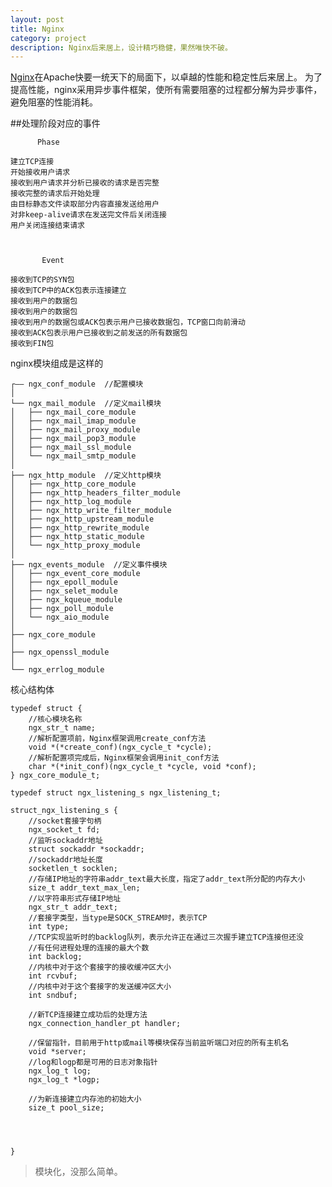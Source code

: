 ```yaml
---
layout: post
title: Nginx
category: project
description: Nginx后来居上，设计精巧稳健，果然唯快不破。
---
```


[Nginx][Nginx]在Apache快要一统天下的局面下，以卓越的性能和稳定性后来居上。
为了提高性能，nginx采用异步事件框架，使所有需要阻塞的过程都分解为异步事件，避免阻塞的性能消耗。

##处理阶段对应的事件

          Phase                               

    建立TCP连接                               
    开始接收用户请求                          
    接收到用户请求并分析已接收的请求是否完整  
    接收完整的请求后开始处理                  
	由目标静态文件读取部分内容直接发送给用户  
	对非keep-alive请求在发送完文件后关闭连接  
	用户关闭连接结束请求   



	       Event
	
	接收到TCP的SYN包     
	接收到TCP中的ACK包表示连接建立
	接收到用户的数据包
	接收到用户的数据包
	接收到用户的数据包或ACK包表示用户已接收数据包，TCP窗口向前滑动
	接收到ACK包表示用户已接收到之前发送的所有数据包
	接收到FIN包
	
	


nginx模块组成是这样的


    ┌—— ngx_conf_module  //配置模块
    │ 
    └── ngx_mail_module  //定义mail模块
    │   ├── ngx_mail_core_module
    │   ├── ngx_mail_imap_module
    │   ├── ngx_mail_proxy_module
    │   ├── ngx_mail_pop3_module
    │   ├── ngx_mail_ssl_module
    │   └── ngx_mail_smtp_module 
    │
    ├── ngx_http_module  //定义http模块
    │   ├── ngx_http_core_module
    │   ├── ngx_http_headers_filter_module
    │   ├── ngx_http_log_module
    │   ├── ngx_http_write_filter_module
    │   ├── ngx_http_upstream_module
    │   ├── ngx_http_rewrite_module
    │   ├── ngx_http_static_module
    │   └── ngx_http_proxy_module  
    │   
	├── ngx_events_module  //定义事件模块
    │   ├── ngx_event_core_module
    │   ├── ngx_epoll_module
    │   ├── ngx_selet_module
    │   ├── ngx_kqueue_module
    │   ├── ngx_poll_module
    │   └── ngx_aio_module  
    │   
	├── ngx_core_module  
    │   
	├── ngx_openssl_module  
    │
    └── ngx_errlog_module  
 
核心结构体
	
	typedef struct {
		//核心模块名称
		ngx_str_t name;
		//解析配置项前，Nginx框架调用create_conf方法
		void *(*create_conf)(ngx_cycle_t *cycle);
		//解析配置项完成后，Nginx框架会调用init_conf方法
		char *(*init_conf)(ngx_cycle_t *cycle, void *conf);
	} ngx_core_module_t;
	
	typedef struct ngx_listening_s ngx_listening_t;
	
	struct_ngx_listening_s {
		//socket套接字句柄
		ngx_socket_t fd;
		//监听sockaddr地址
		struct sockaddr *sockaddr;
		//sockaddr地址长度
		socketlen_t socklen;
		//存储IP地址的字符串addr_text最大长度，指定了addr_text所分配的内存大小
		size_t addr_text_max_len;
		//以字符串形式存储IP地址
		ngx_str_t addr_text;
		//套接字类型，当type是SOCK_STREAM时，表示TCP
		int type;
		//TCP实现监听时的backlog队列，表示允许正在通过三次握手建立TCP连接但还没
		//有任何进程处理的连接的最大个数
		int backlog;
		//内核中对于这个套接字的接收缓冲区大小
		int rcvbuf;
		//内核中对于这个套接字的发送缓冲区大小
		int sndbuf;
		
		//新TCP连接建立成功后的处理方法
		ngx_connection_handler_pt handler;
		
		//保留指针，目前用于http或mail等模块保存当前监听端口对应的所有主机名
		void *server;
		//log和logp都是可用的日志对象指针
		ngx_log_t log;
		ngx_log_t *logp;
		
		//为新连接建立内存池的初始大小
		size_t pool_size;
		
		
	
	
	}
	
	
	


>模块化，没那么简单。




[BeiYuu]:    http://beiyuu.com  "BeiYuu"
[Nginx]: http://nginx.com/ "Nginx"

